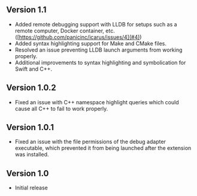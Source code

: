 ## Version 1.1

- Added remote debugging support with LLDB for setups such as a remote computer, Docker container, etc. ([https://github.com/panicinc/icarus/issues/4](#4))
- Added syntax highlighting support for Make and CMake files.
- Resolved an issue preventing LLDB launch arguments from working properly.
- Additional improvements to syntax highlighting and symbolication for Swift and C++.

## Version 1.0.2

- Fixed an issue with C++ namespace highlight queries which could cause all C++ to fail to work properly.

## Version 1.0.1

- Fixed an issue with the file permissions of the debug adapter executable, which prevented it from being launched after the extension was installed.

## Version 1.0

- Initial release

